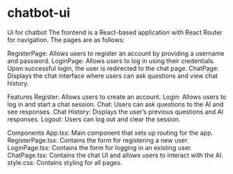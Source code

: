 # chatbot-ui
Ui for chatbot
The frontend is a React-based application with React Router for navigation. The pages are as follows:

RegisterPage: Allows users to register an account by providing a username and password.
LoginPage: Allows users to log in using their credentials. Upon successful login, the user is redirected to the chat page.
ChatPage: Displays the chat interface where users can ask questions and view chat history.

Features
Register: Allows users to create an account.
Login: Allows users to log in and start a chat session.
Chat: Users can ask questions to the AI and see responses.
Chat History: Displays the user’s previous questions and AI responses.
Logout: Users can log out and clear the session.

Components
App.tsx: Main component that sets up routing for the app.
RegisterPage.tsx: Contains the form for registering a new user.
LoginPage.tsx: Contains the form for logging in an existing user.
ChatPage.tsx: Contains the chat UI and allows users to interact with the AI.
style.css: Contains styling for all pages.